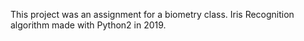 This project was an assignment for a biometry class. Iris Recognition algorithm made with Python2 in 2019.

